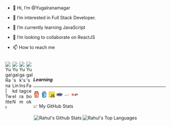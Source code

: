 - 👋 Hi, I’m @Yugalranamagar

- 👀 I’m interested in Full Stack Developer.
- 🌱 I’m currently learning JavaScript
- 💞️ I’m looking to collaborate on ReactJS
- 📫 How to reach me 
  <br>
  <br>
<a href="https://twitter.com/yugalranamgr">
  <img align="left" alt="Yugal Rana | Twitter" width="22px" src="https://cdn.jsdelivr.net/npm/simple-icons@v3/icons/twitter.svg" />
</a>
<a href="https://np.linkedin.com/in/yugal-rana-magar-a79b96168?original_referer=https%3A%2F%2Fwww.google.com%2F">
  <img align="left" alt="Yugal's LinkdeIN" width="22px" src="https://cdn.jsdelivr.net/npm/simple-icons@v3/icons/linkedin.svg" />
</a>
<a href="https://www.instagram.com/_yugal28/">
  <img align="left" alt="Yugak's Instagram" width="22px" src="https://cdn.jsdelivr.net/npm/simple-icons@v3/icons/instagram.svg" />
</a>
<a href="https://www.facebook.com/yugalranamgr/">
  <img align="left" alt="Yugal's Facebook" width="22px" src="https://cdn.jsdelivr.net/npm/simple-icons@v3/icons/facebook.svg" />
</a><br><br>

<!-- Please don't remove this: Grab your social icons from https://github.com/carlsednaoui/gitsocial -->
<!---
Yugalranamagar/Yugalranamagar is a ✨ special ✨ repository because its `README.md` (this file) appears on your GitHub profile.
You can click the Preview link to take a look at yyugalranamgr
--->
*******Learning*******
***************************
<code><img height="20" src="https://raw.githubusercontent.com/github/explore/80688e429a7d4ef2fca1e82350fe8e3517d3494d/topics/html/html.png"></code>
<code><img height="20" src="https://raw.githubusercontent.com/github/explore/80688e429a7d4ef2fca1e82350fe8e3517d3494d/topics/css/css.png"></code>
<code><img height="20" src="https://raw.githubusercontent.com/github/explore/80688e429a7d4ef2fca1e82350fe8e3517d3494d/topics/javascript/javascript.png"></code>
<code><img height="20" src="https://raw.githubusercontent.com/github/explore/80688e429a7d4ef2fca1e82350fe8e3517d3494d/topics/php/php.png"></code>
<code><img height="20" src="https://raw.githubusercontent.com/github/explore/80688e429a7d4ef2fca1e82350fe8e3517d3494d/topics/mysql/mysql.png"></code>
<code><img height="20" src="https://raw.githubusercontent.com/github/explore/80688e429a7d4ef2fca1e82350fe8e3517d3494d/topics/git/git.png"></code>
<br>
<summary>📈 My GitHub Stats</summary>
  <p align="center">
    <img alt="Rahul's Github Stats" src="https://github-readme-stats.vercel.app/api?username=rahulthapaofficial&show_icons=true&include_all_commits=true&count_private=true&theme=react&hide_border=true&bg_color=0D1117&title_color=5ce1e6&icon_color=5ce1e6" height="200"/>
    <img alt="Rahul's Top Languages" src="https://github-readme-stats.vercel.app/api/top-langs/?username=rahulthapaofficial&langs_count=10&layout=compact&theme=react&hide_border=true&bg_color=0D1117&title_color=5ce1e6&icon_color=5ce1e6" height="200"/>
  </p

